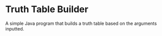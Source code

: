 # Truth Table Builder
A simple Java program that builds a truth table based on the arguments inputted.
